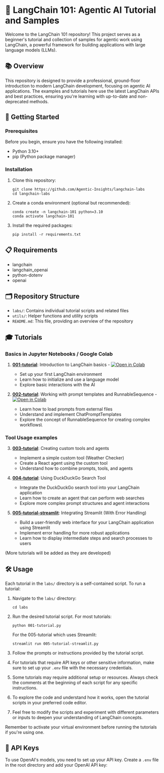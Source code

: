 # 🤖 LangChain 101: Agentic AI Tutorial and Samples

Welcome to the LangChain 101 repository! This project serves as a beginner's tutorial and collection of samples for agentic work using LangChain, a powerful framework for building applications with large language models (LLMs).

## 📚 Overview

This repository is designed to provide a professional, ground-floor introduction to modern LangChain development, focusing on agentic AI applications. The examples and tutorials here use the latest LangChain APIs and best practices, ensuring you're learning with up-to-date and non-deprecated methods.

## 🚀 Getting Started

### Prerequisites

Before you begin, ensure you have the following installed:

- Python 3.10+
- pip (Python package manager)

### Installation

1. Clone this repository: 
   ```
   git clone https://github.com/Agentic-Insights/langchain-labs
   cd langchain-labs
   ```
2. Create a conda environment (optional but recommended):
   ```
   conda create -n langchain-101 python=3.10
   conda activate langchain-101
   ```

3. Install the required packages:
   ```
   pip install -r requirements.txt
   ```

## 📋 Requirements

- langchain
- langchain_openai
- python-dotenv
- openai

## 🗂️ Repository Structure

- `labs/`: Contains individual tutorial scripts and related files
- `utils/`: Helper functions and utility scripts
- `README.md`: This file, providing an overview of the repository

## 🎓 Tutorials

### Basics in Jupyter Notebooks / Google Colab


1. [**001-tutorial**](labs/001-tutorial.ipynb): Introduction to LangChain basics - [![Open in Colab](https://colab.research.google.com/assets/colab-badge.svg)](https://colab.research.google.com/github/Agentic-Insights/langchain-labs/blob/main/labs/001-tutorial.ipynb)
   - Set up your first LangChain environment
   - Learn how to initialize and use a language model
   - Explore basic interactions with the AI


2. [**002-tutorial**](labs/002-tutorial..ipynb): Working with prompt templates and RunnableSequence - [![Open in Colab](https://colab.research.google.com/assets/colab-badge.svg)](https://colab.research.google.com/github/Agentic-Insights/langchain-labs/blob/main/labs/002-tutorial.ipynb) 
   - Learn how to load prompts from external files
   - Understand and implement ChatPromptTemplates
   - Explore the concept of RunnableSequence for creating complex workflows\

### Tool Usage examples

3. [**003-tutorial**](labs/003-tutorial.py): Creating custom tools and agents
   - Implement a simple custom tool (Weather Checker)
   - Create a React agent using the custom tool
   - Understand how to combine prompts, tools, and agents

4. [**004-tutorial**](labs/004-tutorial.py): Using DuckDuckGo Search Tool
   - Integrate the DuckDuckGo search tool into your LangChain application
   - Learn how to create an agent that can perform web searches
   - Explore more complex prompt structures and agent interactions

5. [**005-tutorial-streamlit**](labs/005-tutorial-streamlit.py): Integrating Streamlit (With Error Handling)
   - Build a user-friendly web interface for your LangChain application using Streamlit
   - Implement error handling for more robust applications
   - Learn how to display intermediate steps and search processes to users

(More tutorials will be added as they are developed)

## 🛠️ Usage

Each tutorial in the `labs/` directory is a self-contained script. To run a tutorial:

1. Navigate to the `labs/` directory:
   ```
   cd labs
   ```

2. Run the desired tutorial script. For most tutorials:
   ```
   python 001-tutorial.py
   ```
   For the 005-tutorial which uses Streamlit:
   ```
   streamlit run 005-tutorial-streamlit.py
   ```

3. Follow the prompts or instructions provided by the tutorial script.

4. For tutorials that require API keys or other sensitive information, make sure to set up your `.env` file with the necessary credentials.

5. Some tutorials may require additional setup or resources. Always check the comments at the beginning of each script for any specific instructions.

6. To explore the code and understand how it works, open the tutorial scripts in your preferred code editor.

7. Feel free to modify the scripts and experiment with different parameters or inputs to deepen your understanding of LangChain concepts.

Remember to activate your virtual environment before running the tutorials if you're using one.

## 🔑 API Keys

To use OpenAI's models, you need to set up your API key. Create a `.env` file in the root directory and add your OpenAI API key:
